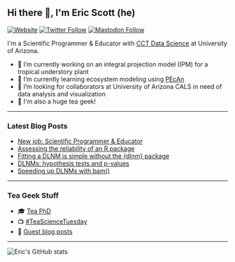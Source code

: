 ## Hi there 👋, I'm Eric Scott (he)

[![Website](https://img.shields.io/website?label=ericrscott.com&url=https%3A%2F%2Fwww.ericrscott.com%2F)](https://www.ericrscott.com/)
[![Twitter Follow](https://img.shields.io/twitter/follow/LeafyEricScott?style=social)](https://twitter.com/intent/follow?original_referer=https%3A%2F%2Fgithub.com%2FAariq&screen_name=LeafyEricScott)
<a rel="me" href="https://fosstodon.org/@LeafyEricScott">![Mastodon Follow](https://img.shields.io/mastodon/follow/109320619859707839?domain=https%3A%2F%2Ffosstodon.org&style=social)</a>

I'm a Scientific Programmer & Educator with [CCT Data Science](https://github.com/cct-datascience) at University of Arizona.

- 🔭 I’m currently working on an integral projection model (IPM) for a tropical understory plant
- 🌱 I’m currently learning ecosystem modeling using [PEcAn](https://github.com/PecanProject/pecan)
- 👯 I’m looking for collaborators at University of Arizona CALS in need of data analysis and visualization
- 🍵 I'm also a huge tea geek!

--------------------

### Latest Blog Posts

<!-- BLOG-POST-LIST:START -->
- [New job: Scientific Programmer &amp; Educator](https://www.ericrscott.com/post/2022-05-17-new-job/)
- [Assessing the reliability of an R package](https://www.ericrscott.com/post/2021-10-27-assessing-the-reliability-of-an-r-package/)
- [Fitting a DLNM is simple without the {dlnm} package](https://www.ericrscott.com/post/2021-02-08-tensor-product-dlnm/)
- [DLNMs: hypothesis tests and p-values](https://www.ericrscott.com/post/dlnm-p-values/)
- [Speeding up DLNMs with bam&lpar;&rpar;](https://www.ericrscott.com/post/dlnm-bam/)
<!-- BLOG-POST-LIST:END -->

--------------------

### Tea Geek Stuff

- 🎓 [Tea PhD](https://www.ericrscott.com/project/climate-leafhopper-quality/)
- 📺 [#TeaScienceTuesday](https://youtube.com/playlist?list=PLtlw9R1NVcT4FtL9LfTtcjdzuiBwkoMus)
- 📰 [Guest blog posts](http://www.teageek.net/blog/author/aariqscott/)

--------------------
![Eric's GitHub stats](https://github-readme-stats.vercel.app/api?username=Aariq&show_icons=true)

